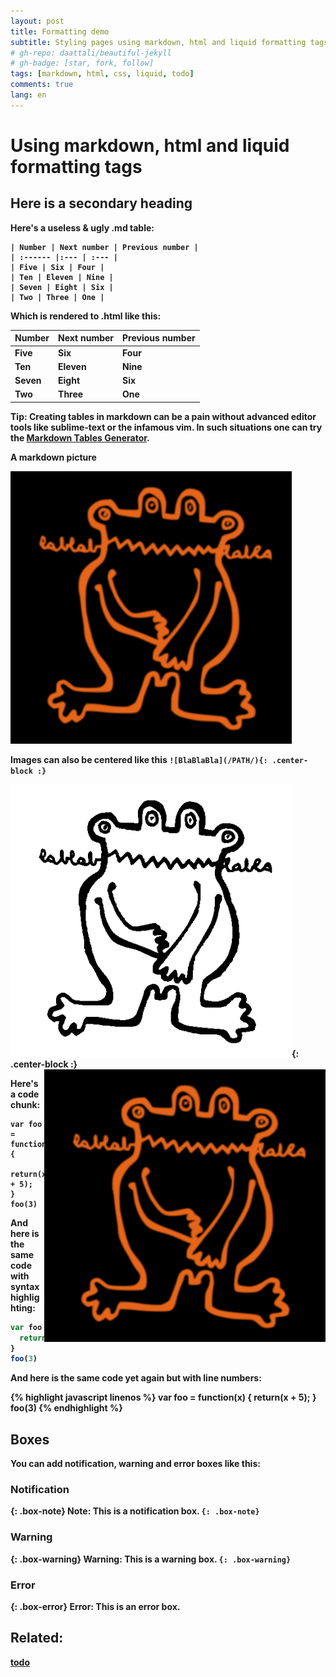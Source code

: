 ```yaml
---
layout: post
title: Formatting demo
subtitle: Styling pages using markdown, html and liquid formatting tags
# gh-repo: daattali/beautiful-jekyll
# gh-badge: [star, fork, follow]
tags: [markdown, html, css, liquid, todo]
comments: true
lang: en
---
```


# <H1> Using markdown, <b>**html** and liquid formatting tags

## Here is a secondary heading

Here's a useless & ugly .md table:

	| Number | Next number | Previous number |
	| :------ |:--- | :--- |
	| Five | Six | Four |
	| Ten | Eleven | Nine |
	| Seven | Eight | Six |
	| Two | Three | One |

Which is rendered to .html like this:

| Number | Next number | Previous number |
| :------ |:--- | :--- |
| Five | Six | Four |
| Ten | Eleven | Nine |
| Seven | Eight | Six |
| Two | Three | One |


<div class="alert alert-success">
  <i class="fa-lightbulb"></i> <strong>Tip:</strong> Creating tables in markdown can be a pain without advanced editor tools like sublime-text or the infamous vim. In such situations one can try the <a href="https://www.tablesgenerator.com/markdown_tables">Markdown Tables Generator</a>. 
</div>


A markdown picture

![BlaBlaBla](/img/site/blabla_av_orange.png#thumbnail2)

Images can also be centered like this `![BlaBlaBla](/PATH/){: .center-block :}`

![BlaBlaBla](/img/site/blabla_av_white_bg.png#thumbnail){: .center-block :}
<img align="right" src="/img/site/blabla_av_orange.png#thumbnail2">

Here's a code chunk:

~~~
var foo = function(x) {
  return(x + 5);
}
foo(3)
~~~

And here is the same code with syntax highlighting:

```javascript
var foo = function(x) {
  return(x + 5);
}
foo(3)
```

And here is the same code yet again but with line numbers:

{% highlight javascript linenos %}
var foo = function(x) {
  return(x + 5);
}
foo(3)
{% endhighlight %}

## Boxes
You can add notification, warning and error boxes like this:

### Notification

{: .box-note}
**Note:** This is a notification box. `{: .box-note}`

### Warning

{: .box-warning}
**Warning:** This is a warning box. `{: .box-warning}`

### Error

{: .box-error}
**Error:** This is an error box.

## Related:

[todo](https://github.com/adam-p/markdown-here/wiki/Markdown-Cheatsheet)